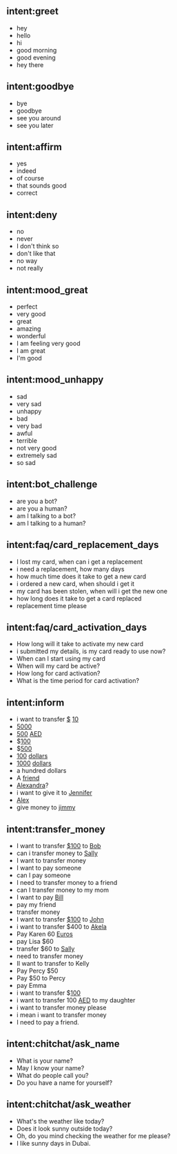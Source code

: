 ## intent:greet
- hey
- hello
- hi
- good morning
- good evening
- hey there

## intent:goodbye
- bye
- goodbye
- see you around
- see you later

## intent:affirm
- yes
- indeed
- of course
- that sounds good
- correct

## intent:deny
- no
- never
- I don't think so
- don't like that
- no way
- not really

## intent:mood_great
- perfect
- very good
- great
- amazing
- wonderful
- I am feeling very good
- I am great
- I'm good

## intent:mood_unhappy
- sad
- very sad
- unhappy
- bad
- very bad
- awful
- terrible
- not very good
- extremely sad
- so sad

## intent:bot_challenge
- are you a bot?
- are you a human?
- am I talking to a bot?
- am I talking to a human?

## intent:faq/card_replacement_days
- I lost my card, when can i get a replacement
- i need a replacement, how many days
- how much time does it take to get a new card
- i ordered a new card, when should i get it
- my card has been stolen, when will i get the new one
- how long does it take to get a card replaced
- replacement time please

## intent:faq/card_activation_days
- How long will it take to activate my new card
- i submitted my details, is my card ready to use now?
- When can I start using my card
- When will my card be active?
- How long for card activation?
- What is the time period for card activation?

## intent:inform
- i want to transfer [$](currency) [10](amount_of_money)
- [5000](amount_of_money)
- [500](amount_of_money) [AED](currency)
- $[100](amount_of_money)
- $[500](amount_of_money)
- [100](amount_of_money) [dollars](currency)
- [1000](amount_of_money) [dollars](currency)
- a hundred dollars
- A [friend](person)
- [Alexandra](person)?
- i want to give it to [Jennifer](person)
- [Alex](person)
- give money to [jimmy](person)

## intent:transfer_money
- I want to transfer [$](currency)[100](amount_of_money) to [Bob](person)
- can i transfer money to [Sally](person)
- I want to transfer money
- I want to pay someone
- can I pay someone
- I need to transfer money to a friend
- can I transfer money to my mom
- I want to pay [Bill](person)
- pay my friend
- transfer money
- I want to transfer [$](currency)[100](amount_of_money) to [John](person)
- i want to transfer $400 to [Akela](person)
- Pay Karen 60 [Euros](currency)
- pay Lisa $60
- transfer $60 to [Sally](person)
- need to transfer money
- II want to transfer to Kelly
- Pay Percy $50
- Pay $50 to Percy
- pay Emma
- i want to transfer $[100](amount_of_money) 
- i want to transfer 100 [AED](currency) to my daughter
- i want to transfer money please
- i mean i want to transfer money
- I need to pay a friend.

## intent:chitchat/ask_name
- What is your name?
- May I know your name?
- What do people call you?
- Do you have a name for yourself?

## intent:chitchat/ask_weather
- What's the weather like today?
- Does it look sunny outside today?
- Oh, do you mind checking the weather for me please?
- I like sunny days in Dubai.

